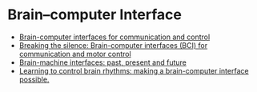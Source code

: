 # Brain–computer Interface

- [Brain-computer interfaces for communication and control](http://www.cs.cmu.edu/~tanja/BCI/BCIreview.pdf)
- [Breaking the silence: Brain-computer interfaces (BCI) for communication and motor control](http://www.cs.cmu.edu/~tanja/BCI/BCIreview.pdf)
- [Brain-machine interfaces: past, present and future](https://www.sciencedirect.com/science/article/abs/pii/S0166223606001470)
- [Learning to control brain rhythms: making a brain-computer interface possible.](http://bci.ucsd.edu/Papers_files/Pineda%20J%20A%20%20Silverman%20D%20S%20Vankov,%20A%20and%20Hestenes%20J%20%20Learning%20to%20control%20brain%20rhythms%C2%A0%20making%20a%20brain%20computer%20interface%20possible%C2%A0%20IEEE%20Trans%20Neural%20Sys%20Rehab%20Eng%20112%201814%202003_1.pdf)
